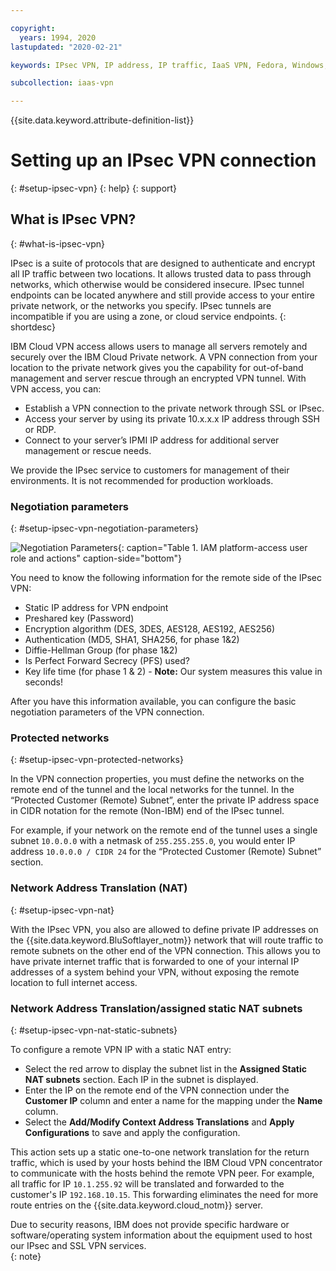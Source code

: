 ```yaml
---

copyright:
  years: 1994, 2020
lastupdated: "2020-02-21"

keywords: IPsec VPN, IP address, IP traffic, IaaS VPN, Fedora, Windows, Linux, SSL VPN

subcollection: iaas-vpn

---
```


{{site.data.keyword.attribute-definition-list}}

# Setting up an IPsec VPN connection
{: #setup-ipsec-vpn}
{: help}
{: support}

## What is IPsec VPN?
{: #what-is-ipsec-vpn}

IPsec is a suite of protocols that are designed to authenticate and encrypt all IP traffic between two locations. It allows trusted data to pass through networks, which otherwise would be considered insecure. IPsec tunnel endpoints can be located anywhere and still provide access to your entire private network, or the networks you specify. IPsec tunnels are incompatible if you are using a zone, or cloud service endpoints.
{: shortdesc}

IBM Cloud VPN access allows users to manage all servers remotely and securely over the IBM Cloud Private network. A VPN connection from your location to the private network gives you the capability for out-of-band management and server rescue through an encrypted VPN tunnel. With VPN access, you can:

* Establish a VPN connection to the private network through SSL or IPsec.
* Access your server by using its private 10.x.x.x IP address through SSH or RDP.
* Connect to your server’s IPMI IP address for additional server management or rescue needs.

We provide the IPsec service to customers for management of their environments. It is not recommended for production workloads.

### Negotiation parameters
{: #setup-ipsec-vpn-negotiation-parameters}

![Negotiation Parameters](images/IPSec_VPN.png){: caption="Table 1. IAM platform-access user role and actions" caption-side="bottom"}

You need to know the following information for the remote side of the IPsec VPN:

- Static IP address for VPN endpoint
- Preshared key (Password)
- Encryption algorithm (DES, 3DES, AES128, AES192, AES256)
- Authentication (MD5, SHA1, SHA256, for phase 1&2)
- Diffie-Hellman Group (for phase 1&2)
- Is Perfect Forward Secrecy (PFS) used?
- Key life time (for phase 1 & 2) - **Note:** Our system measures this value in seconds!

After you have this information available, you can configure the basic negotiation parameters of the VPN connection.

### Protected networks
{: #setup-ipsec-vpn-protected-networks}

In the VPN connection properties, you must define the networks on the remote end of the tunnel and the local networks for the tunnel. In the “Protected Customer (Remote) Subnet”, enter the private IP address space in CIDR notation for the remote (Non-IBM) end of the IPsec tunnel.

For example, if your network on the remote end of the tunnel uses a single subnet `10.0.0.0` with a netmask of `255.255.255.0`, you would enter IP address `10.0.0.0 / CIDR 24` for the “Protected Customer (Remote) Subnet” section.

### Network Address Translation (NAT)
{: #setup-ipsec-vpn-nat}

With the IPsec VPN, you also are allowed to define private IP addresses on the {{site.data.keyword.BluSoftlayer_notm}} network that will route traffic to remote subnets on the other end of the VPN connection. This allows you to have private internet traffic that is forwarded to one of your internal IP addresses of a system behind your VPN, without exposing the remote location to full internet access.  

### Network Address Translation/assigned static NAT subnets
{: #setup-ipsec-vpn-nat-static-subnets}

To configure a remote VPN IP with a static NAT entry:

* Select the red arrow to display the subnet list in the **Assigned Static NAT subnets** section. Each IP in the subnet is displayed.  
* Enter the IP on the remote end of the VPN connection under the **Customer IP** column and enter a name for the mapping under the **Name** column.  
* Select the **Add/Modify Context Address Translations** and **Apply Configurations** to save and apply the configuration.

This action sets up a static one-to-one network translation for the return traffic, which is used by your hosts behind the IBM Cloud VPN concentrator to communicate with the hosts behind the remote VPN peer. For example, all traffic for IP `10.1.255.92` will be translated and forwarded to the customer's IP `192.168.10.15`. This forwarding eliminates the need for more route entries on the {{site.data.keyword.cloud_notm}} server.

Due to security reasons, IBM does not provide specific hardware or software/operating system information about the equipment used to host our IPsec and SSL VPN services.  
{: note}
